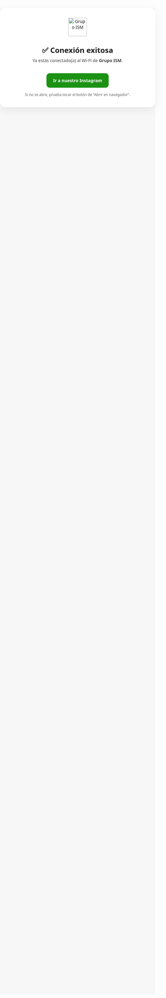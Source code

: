 <!DOCTYPE html>
<html lang="es">
<head>
  <meta charset="UTF-8" />
  <meta name="viewport" content="width=device-width, initial-scale=1" />
  <title>Conexión Exitosa | Grupo ISM</title>
  <style>
    body {font-family: system-ui, -apple-system, Segoe UI, Roboto, Ubuntu, Cantarell, Noto Sans, Arial, sans-serif; 
          margin:0; padding:0; background:#f7f7f7;}
    .wrap {max-width: 520px; margin: 10vh auto; background: #fff; border-radius: 16px; padding: 32px; 
           box-shadow: 0 10px 30px rgba(0,0,0,.07); text-align:center;}
    .logo {height: 60px; margin-bottom: 16px; object-fit: contain;}
    h2 {margin: 12px 0 8px; font-size: 24px;}
    p {margin: 0 0 16px; color:#444;}
    .btn {display:inline-block; margin-top:16px; padding:14px 22px; border-radius: 10px; 
          text-decoration:none; background:#1c9215; color:#fff; font-weight:600;}
    .subtle {margin-top:14px; font-size:12px; color:#666;}
  </style>
</head>
<body>
  <div class="wrap">
    <!-- Reemplaza el src por la URL de tu logo si quieres -->
    <img class="logo" src="https://i.imgur.com/8U7V1Qh.png" alt="Grupo ISM" />
    <h2>✅ Conexión exitosa</h2>
    <p>Ya estás conectado(a) al Wi-Fi de <b>Grupo ISM</b>.</p>
    <a class="btn" href="https://www.instagram.com/ism_rd/" target="_blank" rel="noopener">Ir a nuestro Instagram</a>
    <div class="subtle">Si no se abre, prueba tocar el botón de “Abrir en navegador”.</div>
  </div>
</body>
</html>
